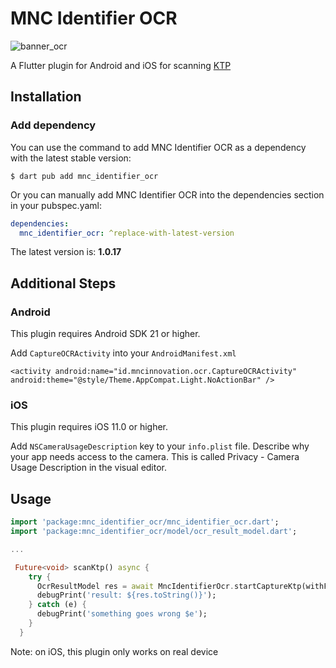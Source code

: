 # MNC Identifier OCR

![banner_ocr](https://raw.githubusercontent.com/mncinnovation/mnc_identifier_ocr/main/screenshoots/banner_ocr.jpeg)

A Flutter plugin for Android and iOS for scanning [KTP](https://en.wikipedia.org/wiki/Indonesian_identity_card)

## Installation

### Add dependency

You can use the command to add MNC Identifier OCR as a dependency with the latest stable version:

```console
$ dart pub add mnc_identifier_ocr
```

Or you can manually add MNC Identifier OCR into the dependencies section in your pubspec.yaml:

```yaml
dependencies:
  mnc_identifier_ocr: ^replace-with-latest-version
```

The latest version is: **1.0.17**

## Additional Steps

### Android

This plugin requires Android SDK 21 or higher.

Add `CaptureOCRActivity` into your `AndroidManifest.xml`

```
<activity android:name="id.mncinnovation.ocr.CaptureOCRActivity" android:theme="@style/Theme.AppCompat.Light.NoActionBar" />
```

### iOS

This plugin requires iOS 11.0 or higher.

Add `NSCameraUsageDescription` key to your `info.plist` file. Describe why your app needs access to the camera. This is called Privacy - Camera Usage Description in the visual editor.

## Usage

```dart
import 'package:mnc_identifier_ocr/mnc_identifier_ocr.dart';
import 'package:mnc_identifier_ocr/model/ocr_result_model.dart';

...

 Future<void> scanKtp() async {
    try {
      OcrResultModel res = await MncIdentifierOcr.startCaptureKtp(withFlash: true, cameraOnly: true);
      debugPrint('result: ${res.toString()}');
    } catch (e) {
      debugPrint('something goes wrong $e');
    }
  }
```

Note: on iOS, this plugin only works on real device
